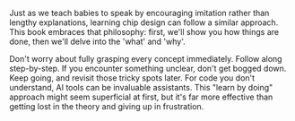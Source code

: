 Just as we teach babies to speak by encouraging imitation rather than lengthy explanations, learning chip design can follow a similar approach. This book embraces that philosophy: first, we'll show you how things are done, then we'll delve into the 'what' and 'why'.

Don't worry about fully grasping every concept immediately. Follow along step-by-step. If you encounter something unclear, don't get bogged down. Keep going, and revisit those tricky spots later. For code you don't understand, AI tools can be invaluable assistants. This "learn by doing" approach might seem superficial at first, but it's far more effective than getting lost in the theory and giving up in frustration.
